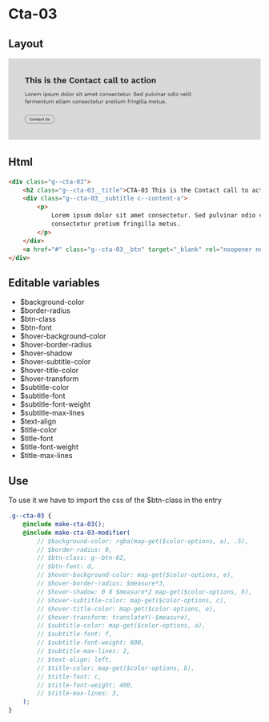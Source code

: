 # Cta-03

## Layout

![alt text][cta-03]

[cta-03]: /src/img/global-components/cta/cta-03.jpg

## Html

```html
<div class="g--cta-03">
    <h2 class="g--cta-03__title">CTA-03 This is the Contact call to action</h2>
    <div class="g--cta-03__subtitle c--content-a">
        <p>
            Lorem ipsum dolor sit amet consectetur. Sed pulvinar odio velit fermentum etiam
            consectetur pretium fringilla metus.
        </p>
    </div>
    <a href="#" class="g--cta-03__btn" target="_blank" rel="noopener noreferrer">Contact Us</a>
</div>
```

## Editable variables

- $background-color
- $border-radius
- $btn-class
- $btn-font
- $hover-background-color
- $hover-border-radius
- $hover-shadow
- $hover-subtitle-color
- $hover-title-color
- $hover-transform
- $subtitle-color
- $subtitle-font
- $subtitle-font-weight
- $subtitle-max-lines
- $text-align
- $title-color
- $title-font
- $title-font-weight
- $title-max-lines

## Use

To use it we have to import the css of the $btn-class in the entry

```scss
.g--cta-03 {
    @include make-cta-03();
    @include make-cta-03-modifier(
        // $background-color: rgba(map-get($color-options, a), .5),
        // $border-radius: 0,
        // $btn-class: g--btn-02,
        // $btn-font: d,
        // $hover-background-color: map-get($color-options, e),
        // $hover-border-radius: $measure*3,
        // $hover-shadow: 0 0 $measure*2 map-get($color-options, h),
        // $hover-subtitle-color: map-get($color-options, c),
        // $hover-title-color: map-get($color-options, e),
        // $hover-transform: translateY(-$measure),
        // $subtitle-color: map-get($color-options, a),
        // $subtitle-font: f,
        // $subtitle-font-weight: 600,
        // $subtitle-max-lines: 2,
        // $text-align: left,
        // $title-color: map-get($color-options, b),
        // $title-font: c,
        // $title-font-weight: 400,
        // $title-max-lines: 3,
    );
}
```

